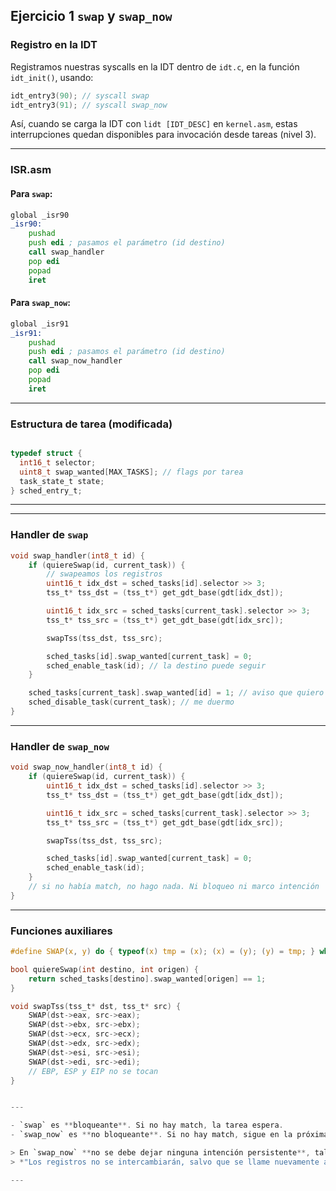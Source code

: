 ## Ejercicio 1 `swap` y `swap_now`

### Registro en la IDT
Registramos nuestras syscalls en la IDT dentro de `idt.c`, en la función `idt_init()`, usando:

```c
idt_entry3(90); // syscall swap
idt_entry3(91); // syscall swap_now
```

Así, cuando se carga la IDT con `lidt [IDT_DESC]` en `kernel.asm`, estas interrupciones quedan disponibles para invocación desde tareas (nivel 3).

---

### ISR.asm
#### Para `swap`:
```asm
global _isr90
_isr90:
    pushad
    push edi ; pasamos el parámetro (id destino)
    call swap_handler
    pop edi
    popad
    iret
```

#### Para `swap_now`:
```asm
global _isr91
_isr91:
    pushad
    push edi ; pasamos el parámetro (id destino)
    call swap_now_handler
    pop edi
    popad
    iret
```

---

### Estructura de tarea (modificada)
```c

typedef struct {
  int16_t selector;
  uint8_t swap_wanted[MAX_TASKS]; // flags por tarea
  task_state_t state;
} sched_entry_t;
```

---


---

### Handler de `swap`
```c
void swap_handler(int8_t id) {
    if (quiereSwap(id, current_task)) {
        // swapeamos los registros
        uint16_t idx_dst = sched_tasks[id].selector >> 3;
        tss_t* tss_dst = (tss_t*) get_gdt_base(gdt[idx_dst]);

        uint16_t idx_src = sched_tasks[current_task].selector >> 3;
        tss_t* tss_src = (tss_t*) get_gdt_base(gdt[idx_src]);

        swapTss(tss_dst, tss_src);

        sched_tasks[id].swap_wanted[current_task] = 0;
        sched_enable_task(id); // la destino puede seguir
    }

    sched_tasks[current_task].swap_wanted[id] = 1; // aviso que quiero
    sched_disable_task(current_task); // me duermo
}
```

---

### Handler de `swap_now`
```c
void swap_now_handler(int8_t id) {
    if (quiereSwap(id, current_task)) {
        uint16_t idx_dst = sched_tasks[id].selector >> 3;
        tss_t* tss_dst = (tss_t*) get_gdt_base(gdt[idx_dst]);

        uint16_t idx_src = sched_tasks[current_task].selector >> 3;
        tss_t* tss_src = (tss_t*) get_gdt_base(gdt[idx_src]);

        swapTss(tss_dst, tss_src);

        sched_tasks[id].swap_wanted[current_task] = 0;
        sched_enable_task(id);
    }
    // si no había match, no hago nada. Ni bloqueo ni marco intención
}
```

---

### Funciones auxiliares

```c
#define SWAP(x, y) do { typeof(x) tmp = (x); (x) = (y); (y) = tmp; } while(0)
```

```c
bool quiereSwap(int destino, int origen) {
    return sched_tasks[destino].swap_wanted[origen] == 1;
}

void swapTss(tss_t* dst, tss_t* src) {
    SWAP(dst->eax, src->eax);
    SWAP(dst->ebx, src->ebx);
    SWAP(dst->ecx, src->ecx);
    SWAP(dst->edx, src->edx);
    SWAP(dst->esi, src->esi);
    SWAP(dst->edi, src->edi);
    // EBP, ESP y EIP no se tocan
}


---

- `swap` es **bloqueante**. Si no hay match, la tarea espera.
- `swap_now` es **no bloqueante**. Si no hay match, sigue en la próxima ronda.

> En `swap_now` **no se debe dejar ninguna intención persistente**, tal como aclara la consigna:  
> *"Los registros no se intercambiarán, salvo que se llame nuevamente a `swap_now` **y** la tarea destino haya hecho también la misma petición"*.

---

